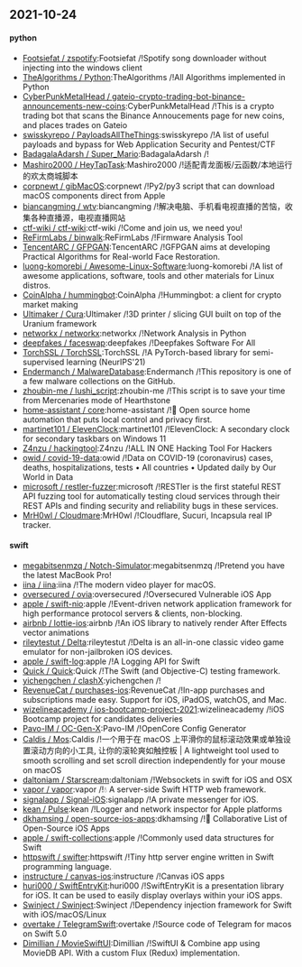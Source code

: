 ## 2021-10-24

#### python
* [Footsiefat / zspotify](https://github.com/Footsiefat/zspotify):Footsiefat /!Spotify song downloader without injecting into the windows client
* [TheAlgorithms / Python](https://github.com/TheAlgorithms/Python):TheAlgorithms /!All Algorithms implemented in Python
* [CyberPunkMetalHead / gateio-crypto-trading-bot-binance-announcements-new-coins](https://github.com/CyberPunkMetalHead/gateio-crypto-trading-bot-binance-announcements-new-coins):CyberPunkMetalHead /!This is a crypto trading bot that scans the Binance Annoucements page for new coins, and places trades on Gateio
* [swisskyrepo / PayloadsAllTheThings](https://github.com/swisskyrepo/PayloadsAllTheThings):swisskyrepo /!A list of useful payloads and bypass for Web Application Security and Pentest/CTF
* [BadagalaAdarsh / Super_Mario](https://github.com/BadagalaAdarsh/Super_Mario):BadagalaAdarsh /!
* [Mashiro2000 / HeyTapTask](https://github.com/Mashiro2000/HeyTapTask):Mashiro2000 /!适配青龙面板/云函数/本地运行的欢太商城脚本
* [corpnewt / gibMacOS](https://github.com/corpnewt/gibMacOS):corpnewt /!Py2/py3 script that can download macOS components direct from Apple
* [biancangming / wtv](https://github.com/biancangming/wtv):biancangming /!解决电脑、手机看电视直播的苦恼，收集各种直播源，电视直播网站
* [ctf-wiki / ctf-wiki](https://github.com/ctf-wiki/ctf-wiki):ctf-wiki /!Come and join us, we need you!
* [ReFirmLabs / binwalk](https://github.com/ReFirmLabs/binwalk):ReFirmLabs /!Firmware Analysis Tool
* [TencentARC / GFPGAN](https://github.com/TencentARC/GFPGAN):TencentARC /!GFPGAN aims at developing Practical Algorithms for Real-world Face Restoration.
* [luong-komorebi / Awesome-Linux-Software](https://github.com/luong-komorebi/Awesome-Linux-Software):luong-komorebi /!A list of awesome applications, software, tools and other materials for Linux distros.
* [CoinAlpha / hummingbot](https://github.com/CoinAlpha/hummingbot):CoinAlpha /!Hummingbot: a client for crypto market making
* [Ultimaker / Cura](https://github.com/Ultimaker/Cura):Ultimaker /!3D printer / slicing GUI built on top of the Uranium framework
* [networkx / networkx](https://github.com/networkx/networkx):networkx /!Network Analysis in Python
* [deepfakes / faceswap](https://github.com/deepfakes/faceswap):deepfakes /!Deepfakes Software For All
* [TorchSSL / TorchSSL](https://github.com/TorchSSL/TorchSSL):TorchSSL /!A PyTorch-based library for semi-supervised learning (NeurIPS'21)
* [Endermanch / MalwareDatabase](https://github.com/Endermanch/MalwareDatabase):Endermanch /!This repository is one of a few malware collections on the GitHub.
* [zhoubin-me / lushi_script](https://github.com/zhoubin-me/lushi_script):zhoubin-me /!This script is to save your time from Mercenaries mode of Hearthstone
* [home-assistant / core](https://github.com/home-assistant/core):home-assistant /!🏡
Open source home automation that puts local control and privacy first.
* [martinet101 / ElevenClock](https://github.com/martinet101/ElevenClock):martinet101 /!ElevenClock: A secondary clock for secondary taskbars on Windows 11
* [Z4nzu / hackingtool](https://github.com/Z4nzu/hackingtool):Z4nzu /!ALL IN ONE Hacking Tool For Hackers
* [owid / covid-19-data](https://github.com/owid/covid-19-data):owid /!Data on COVID-19 (coronavirus) cases, deaths, hospitalizations, tests • All countries • Updated daily by Our World in Data
* [microsoft / restler-fuzzer](https://github.com/microsoft/restler-fuzzer):microsoft /!RESTler is the first stateful REST API fuzzing tool for automatically testing cloud services through their REST APIs and finding security and reliability bugs in these services.
* [MrH0wl / Cloudmare](https://github.com/MrH0wl/Cloudmare):MrH0wl /!Cloudflare, Sucuri, Incapsula real IP tracker.

#### swift
* [megabitsenmzq / Notch-Simulator](https://github.com/megabitsenmzq/Notch-Simulator):megabitsenmzq /!Pretend you have the latest MacBook Pro!
* [iina / iina](https://github.com/iina/iina):iina /!The modern video player for macOS.
* [oversecured / ovia](https://github.com/oversecured/ovia):oversecured /!Oversecured Vulnerable iOS App
* [apple / swift-nio](https://github.com/apple/swift-nio):apple /!Event-driven network application framework for high performance protocol servers & clients, non-blocking.
* [airbnb / lottie-ios](https://github.com/airbnb/lottie-ios):airbnb /!An iOS library to natively render After Effects vector animations
* [rileytestut / Delta](https://github.com/rileytestut/Delta):rileytestut /!Delta is an all-in-one classic video game emulator for non-jailbroken iOS devices.
* [apple / swift-log](https://github.com/apple/swift-log):apple /!A Logging API for Swift
* [Quick / Quick](https://github.com/Quick/Quick):Quick /!The Swift (and Objective-C) testing framework.
* [yichengchen / clashX](https://github.com/yichengchen/clashX):yichengchen /!
* [RevenueCat / purchases-ios](https://github.com/RevenueCat/purchases-ios):RevenueCat /!In-app purchases and subscriptions made easy. Support for iOS, iPadOS, watchOS, and Mac.
* [wizelineacademy / ios-bootcamp-project-2021](https://github.com/wizelineacademy/ios-bootcamp-project-2021):wizelineacademy /!iOS Bootcamp project for candidates deliveries
* [Pavo-IM / OC-Gen-X](https://github.com/Pavo-IM/OC-Gen-X):Pavo-IM /!OpenCore Config Generator
* [Caldis / Mos](https://github.com/Caldis/Mos):Caldis /!一个用于在 macOS 上平滑你的鼠标滚动效果或单独设置滚动方向的小工具, 让你的滚轮爽如触控板 | A lightweight tool used to smooth scrolling and set scroll direction independently for your mouse on macOS
* [daltoniam / Starscream](https://github.com/daltoniam/Starscream):daltoniam /!Websockets in swift for iOS and OSX
* [vapor / vapor](https://github.com/vapor/vapor):vapor /!💧
A server-side Swift HTTP web framework.
* [signalapp / Signal-iOS](https://github.com/signalapp/Signal-iOS):signalapp /!A private messenger for iOS.
* [kean / Pulse](https://github.com/kean/Pulse):kean /!Logger and network inspector for Apple platforms
* [dkhamsing / open-source-ios-apps](https://github.com/dkhamsing/open-source-ios-apps):dkhamsing /!📱
Collaborative List of Open-Source iOS Apps
* [apple / swift-collections](https://github.com/apple/swift-collections):apple /!Commonly used data structures for Swift
* [httpswift / swifter](https://github.com/httpswift/swifter):httpswift /!Tiny http server engine written in Swift programming language.
* [instructure / canvas-ios](https://github.com/instructure/canvas-ios):instructure /!Canvas iOS apps
* [huri000 / SwiftEntryKit](https://github.com/huri000/SwiftEntryKit):huri000 /!SwiftEntryKit is a presentation library for iOS. It can be used to easily display overlays within your iOS apps.
* [Swinject / Swinject](https://github.com/Swinject/Swinject):Swinject /!Dependency injection framework for Swift with iOS/macOS/Linux
* [overtake / TelegramSwift](https://github.com/overtake/TelegramSwift):overtake /!Source code of Telegram for macos on Swift 5.0
* [Dimillian / MovieSwiftUI](https://github.com/Dimillian/MovieSwiftUI):Dimillian /!SwiftUI & Combine app using MovieDB API. With a custom Flux (Redux) implementation.
